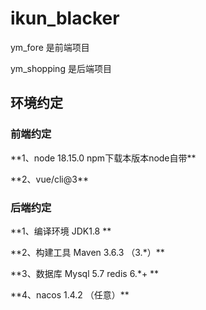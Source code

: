 # ikun_blacker
<p>
ym_fore 是前端项目
</p>

<p>
ym_shopping 是后端项目
</p>


## 环境约定

### 前端约定
<p>
**1、node 18.15.0  npm下载本版本node自带**
</p>
<p>
**2、vue/cli@3**
</p>

### 后端约定
<p>
**1、编译环境 JDK1.8 **
</p>
<p>
**2、构建工具 Maven 3.6.3 （3.*）**
</p>
<p>
**3、数据库 Mysql 5.7   redis 6.*+ **
</p>
<p>
**4、nacos 1.4.2 （任意）**
</p>
